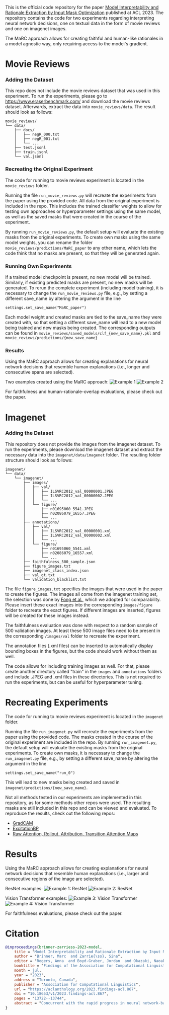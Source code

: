 This is the official code repository for the paper [Model Interpretability and Rationale Extraction by Input Mask Optimization](https://aclanthology.org/2023.findings-acl.867/)
published at ACL 2023. The repository contains the code for two experiments regarding interpreting
neural network decisions, one on textual data in the form of movie reviews and one on imagenet images.

The MaRC approach allows for creating faithful and human-like rationales in a model agnostic way, only requiring access
to the model's gradient.

# Movie Reviews

### Adding the Dataset

This repo does not include the movie reviews dataset that was used in this experiment. To run the experiments,
please go to https://www.eraserbenchmark.com/ and download the movie reviews dataset. Afterwards, extract the data
into `movie_reviews/data`. The result should look as follows:
```
movie_reviews/
└── data/
    ├── docs/
    │   ├── negR_000.txt
    │   ├── negR_001.txt
    │   └── ...
    ├── test.jsonl
    ├── train.jsonl
    └── val.jsonl
```

### Recreating the Original Experiment

The code for running to movie reviews experiment is located in the `movie_reviews` folder.

Running the file `run_movie_reviews.py` will recreate the experiments from the paper using the provided code.
All data from the original experiment is included in the repo. This includes the trained classifier weights to allow
for testing own approaches or hyperparameter settings using the same model, as well as the saved masks that were
created in the course of the experiment.

By running `run_movie_reviews.py`, the default setup will evaluate the existing masks from the original experiments.
To create own masks using the same model weights, you can rename the folder `movie_reviews/predictions/MaRC_paper` to
any other name, which lets the code think that no masks are present, so that they will be generated again.

### Running Own Experiments

If a trained model checkpoint is present, no new model will be trained. Similarly, if existing predicted masks are present,
no new masks will be generated. To rerun the complete experiment (including model training), it is necessary to change the 
`run_movie_reviews.py` file, e.g., by setting a different save_name by altering the argument in the line

```settings.set_save_name("MaRC_paper")```

Each model weight and created masks are tied to the save_name they were created with, so that
setting a different save_name will lead to a new model being trained and new masks being created.
The corresponding outputs can be found in `movie_reviews/saved_models/clf_{new_save_name}.pkl` and
`movie_reviews/predictions/{new_save_name}`

### Results

Using the MaRC approach allows for creating explanations for neural network decisions that resemble
human explanations (i.e., longer and consecutive spans are selected).

Two examples created using the MaRC approach:
![Example 1](/assets/image_1.png)
![Example 2](/assets/image_2.png)

For faithfulness and human-rationale-overlap evaluations, please check out the paper.

# Imagenet

### Adding the Dataset

This repository does not provide the images from the imagenet dataset. To run the experiments,
please download the imagenet dataset and extract the necessary data into the `imagenet/data/imagenet` folder.
The resulting folder structure should look as follows:
```
imagenet/
└── data/
    └── imagenet/
        ├── images/
        │   ├── val/
        │   │   ├── ILSVRC2012_val_00000001.JPEG
        │   │   ├── ILSVRC2012_val_00000002.JPEG
        │   │   └── ...
        │   └── figure/
        │       ├── n01695060_5541.JPEG
        │       ├── n02086079_16557.JPEG
        │       └── ...
        ├── annotations/
        │   ├── val/
        │   │   ├── ILSVRC2012_val_00000001.xml
        │   │   ├── ILSVRC2012_val_00000002.xml
        │   │   └── ...
        │   └── figure/
        │       ├── n01695060_5541.xml
        │       ├── n02086079_16557.xml
        │       └── ...
        ├── faithfulness_500_sample.json
        ├── figure_images.txt
        ├── imagenet_class_index.json
        ├── val_gt.txt
        └── validation_blacklist.txt
```
The file `figure_images.txt` specifies the images that were used in the paper to create the figures.
The images all come from the imagenet training set, the selection was done by [Fong et al.](https://ieeexplore.ieee.org/document/8237633),
which we adopted for comparability. Please insert these exact images into the corresponding `images/figure` folder to
recreate the exact figures. If different images are inserted, figures will be created for these images instead.

The faithfulness evaluation was done with respect to a random sample of 500 validation images. At least these
500 image files need to be present in the corresponding `/images/val` folder to recreate the experiment.

The annotation files (.xml files) can be inserted to automatically display bounding boxes in the figures, but the code should work without them as well.

The code allows for including training images as well. For that, please create another directory called "train" in the `images`
and `annotations` folders and include .JPEG and .xml files in these directories. This is not required to run the experiments,
but can be useful for hyperparameter tuning.

# Recreating Experiments

The code for running to movie reviews experiment is located in the `imagenet` folder.

Running the file `run_imagenet.py` will recreate the experiments from the paper using the provided code.
The masks created in the course of the original experiment are included in the repo.
By running `run_imagenet.py`, the default setup will evaluate the existing masks from the original experiments.
To create own masks, it is necessary to change the 
`run_imagenet.py` file, e.g., by setting a different save_name by altering the argument in the line

```settings.set_save_name("run_0")```

This will lead to new masks being created and saved in `imagenet/predictions/{new_save_name}`.

Not all methods tested in our experiments are implemented in this repository, as for some methods other repos were used.
The resulting masks are still included in this repo and can be viewed and evaluated.
To reproduce the results, check out the following repos:

* [GradCAM](https://github.com/jacobgil/pytorch-grad-cam)
* [ExcitationBP](https://github.com/greydanus/excitationbp)
* [Raw Attention, Rollout, Attribution, Transition Attention Maps](https://github.com/XianrenYty/Transition_Attention_Maps)

# Results

Using the MaRC approach allows for creating explanations for neural network decisions that resemble
human explanations (i.e., larger and consecutive regions of the image are selected).

ResNet examples:
![Example 1: ResNet](assets/image_3.png)
![Example 2: ResNet](assets/image_4.png)

Vision Transformer examples:
![Example 3: Vision Transformer](assets/image_5.png)
![Example 4: Vision Transformer](assets/image_6.png)

For faithfulness evaluations, please check out the paper.

# Citation
```bibtex
@inproceedings{brinner-zarriess-2023-model,
    title = "Model Interpretability and Rationale Extraction by Input Mask Optimization",
    author = "Brinner, Marc  and Zarrie{\ss}, Sina",
    editor = "Rogers, Anna  and Boyd-Graber, Jordan  and Okazaki, Naoaki",
    booktitle = "Findings of the Association for Computational Linguistics: ACL 2023",
    month = jul,
    year = "2023",
    address = "Toronto, Canada",
    publisher = "Association for Computational Linguistics",
    url = "https://aclanthology.org/2023.findings-acl.867",
    doi = "10.18653/v1/2023.findings-acl.867",
    pages = "13722--13744",
    abstract = "Concurrent with the rapid progress in neural network-based models in NLP, the need for creating explanations for the predictions of these black-box models has risen steadily. Yet, especially for complex inputs like texts or images, existing interpretability methods still struggle with deriving easily interpretable explanations that also accurately represent the basis for the model's decision. To this end, we propose a new, model-agnostic method to generate extractive explanations for predictions made by neural networks, that is based on masking parts of the input which the model does not consider to be indicative of the respective class. The masking is done using gradient-based optimization combined with a new regularization scheme that enforces sufficiency, comprehensiveness, and compactness of the generated explanation. Our method achieves state-of-the-art results in a challenging paragraph-level rationale extraction task, showing that this task can be performed without training a specialized model. We further apply our method to image inputs and obtain high-quality explanations for image classifications, which indicates that the objectives for optimizing explanation masks in text generalize to inputs of other modalities."
}